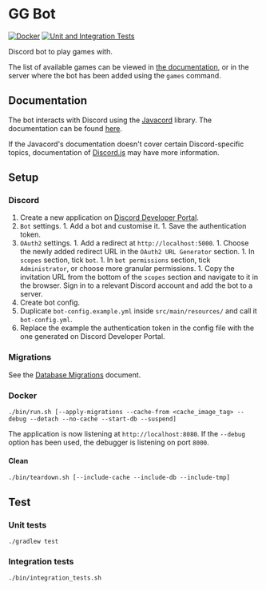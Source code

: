 # GG Bot

[![Docker](https://github.com/amrwc/gg-bot/workflows/Docker/badge.svg)](https://github.com/amrwc/gg-bot/actions)
[![Unit and Integration Tests](https://github.com/amrwc/gg-bot/workflows/Unit%20and%20Integration%20Tests/badge.svg)](https://github.com/amrwc/gg-bot/actions)

Discord bot to play games with.

The list of available games can be viewed in
[the documentation][supported_games], or in the server where the bot has been
added using the `games` command.

## Documentation

The bot interacts with Discord using the [Javacord][javacord] library. The
documentation can be found [here][javacord_docs].

If the Javacord's documentation doesn't cover certain Discord-specific topics,
documentation of [Discord.js][discordjs_docs] may have more information.

## Setup

### Discord

1. Create a new application on
   [Discord Developer Portal](https://discord.com/developers/applications).
  1. `Bot` settings.
    1. Add a bot and customise it.
    1. Save the authentication token.
  1. `OAuth2` settings.
    1. Add a redirect at `http://localhost:5000`.
    1. Choose the newly added redirect URL in the `OAuth2 URL Generator`
       section.
    1. In `scopes` section, tick `bot`.
    1. In `bot permissions` section, tick `Administrator`, or choose more
       granular permissions.
    1. Copy the invitation URL from the bottom of the `scopes` section and
       navigate to it in the browser. Sign in to a relevant Discord account and
       add the bot to a server.
1. Create bot config.
  1. Duplicate `bot-config.example.yml` inside `src/main/resources/` and call
     it `bot-config.yml`.
  1. Replace the example the authentication token in the config file with the
     one generated on Discord Developer Portal.

### Migrations

See the [Database Migrations][db_migrations] document.

### Docker

```console
./bin/run.sh [--apply-migrations --cache-from <cache_image_tag> --debug --detach --no-cache --start-db --suspend]
```

The application is now listening at `http://localhost:8080`. If the `--debug`
option has been used, the debugger is listening on port `8000`.

#### Clean

```console
./bin/teardown.sh [--include-cache --include-db --include-tmp]
```

## Test

### Unit tests

```console
./gradlew test
```

### Integration tests

```console
./bin/integration_tests.sh
```

[db_migrations]: ./docs/database-migrations.md
[discordjs_docs]: https://discordjs.guide
[javacord]: https://github.com/Javacord/Javacord
[javacord_docs]: https://javacord.org/wiki
[supported_games]: ./docs/supported-games.md

